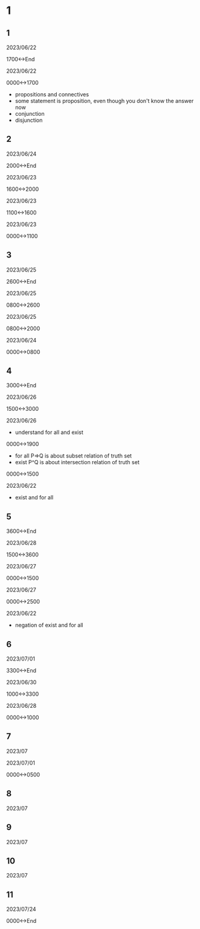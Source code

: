 # 1

## 1

2023/06/22

1700<->End

2023/06/22

0000<->1700

- propositions and connectives
- some statement is proposition, even though you don't know the answer now
- conjunction
- disjunction

## 2

2023/06/24

2000<->End

2023/06/23

1600<->2000

2023/06/23

1100<->1600

2023/06/23

0000<->1100

## 3

2023/06/25

2600<->End

2023/06/25

0800<->2600

2023/06/25

0800<->2000

2023/06/24

0000<->0800

## 4

3000<->End

2023/06/26

1500<->3000

2023/06/26

- understand for all and exist

0000<->1900

- for all P=>Q is about subset relation of truth set
- exist P^Q is about intersection relation of truth set

0000<->1500

2023/06/22

- exist and for all

## 5

3600<->End

2023/06/28

1500<->3600

2023/06/27

0000<->1500

2023/06/27

0000<->2500

2023/06/22

- negation of exist and for all

## 6

2023/07/01

3300<->End

2023/06/30

1000<->3300

2023/06/28

0000<->1000

## 7

2023/07

2023/07/01

0000<->0500

## 8

2023/07

## 9

2023/07

## 10

2023/07

## 11

2023/07/24

0000<->End
